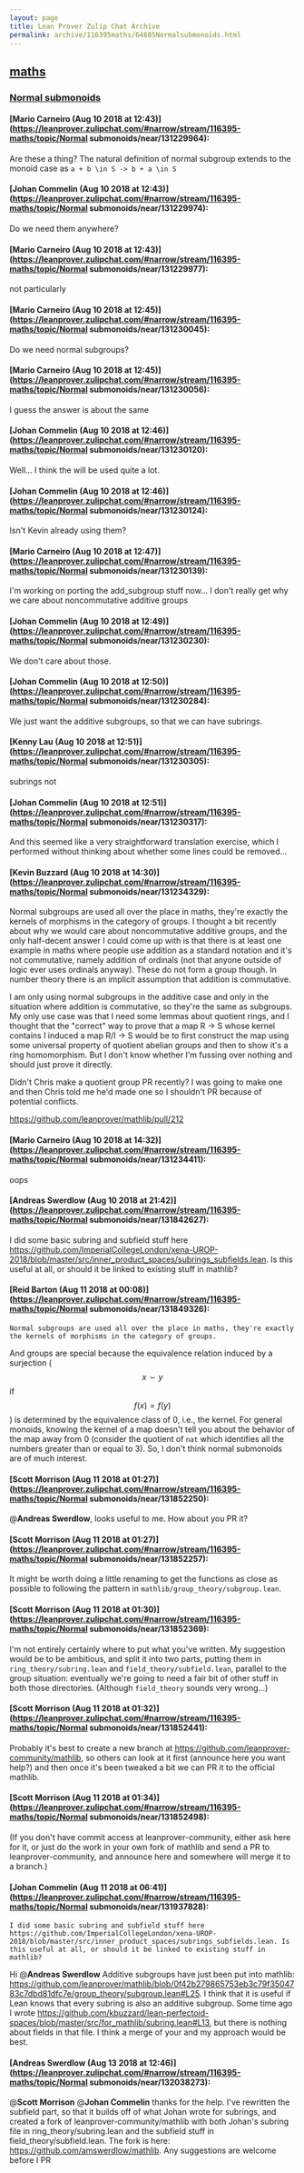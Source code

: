 ```yaml
---
layout: page
title: Lean Prover Zulip Chat Archive 
permalink: archive/116395maths/64685Normalsubmonoids.html
---
```


## [maths](index.html)
### [Normal submonoids](64685Normalsubmonoids.html)

#### [Mario Carneiro (Aug 10 2018 at 12:43)](https://leanprover.zulipchat.com/#narrow/stream/116395-maths/topic/Normal submonoids/near/131229964):
Are these a thing? The natural definition of normal subgroup extends to the monoid case as `a + b \in S -> b + a \in S`

#### [Johan Commelin (Aug 10 2018 at 12:43)](https://leanprover.zulipchat.com/#narrow/stream/116395-maths/topic/Normal submonoids/near/131229974):
Do we need them anywhere?

#### [Mario Carneiro (Aug 10 2018 at 12:43)](https://leanprover.zulipchat.com/#narrow/stream/116395-maths/topic/Normal submonoids/near/131229977):
not particularly

#### [Mario Carneiro (Aug 10 2018 at 12:45)](https://leanprover.zulipchat.com/#narrow/stream/116395-maths/topic/Normal submonoids/near/131230045):
Do we need normal subgroups?

#### [Mario Carneiro (Aug 10 2018 at 12:45)](https://leanprover.zulipchat.com/#narrow/stream/116395-maths/topic/Normal submonoids/near/131230056):
I guess the answer is about the same

#### [Johan Commelin (Aug 10 2018 at 12:46)](https://leanprover.zulipchat.com/#narrow/stream/116395-maths/topic/Normal submonoids/near/131230120):
Well... I think the will be used quite a lot.

#### [Johan Commelin (Aug 10 2018 at 12:46)](https://leanprover.zulipchat.com/#narrow/stream/116395-maths/topic/Normal submonoids/near/131230124):
Isn't Kevin already using them?

#### [Mario Carneiro (Aug 10 2018 at 12:47)](https://leanprover.zulipchat.com/#narrow/stream/116395-maths/topic/Normal submonoids/near/131230139):
I'm working on porting the add_subgroup stuff now... I don't really get why we care about noncommutative additive groups

#### [Johan Commelin (Aug 10 2018 at 12:49)](https://leanprover.zulipchat.com/#narrow/stream/116395-maths/topic/Normal submonoids/near/131230230):
We don't care about those.

#### [Johan Commelin (Aug 10 2018 at 12:50)](https://leanprover.zulipchat.com/#narrow/stream/116395-maths/topic/Normal submonoids/near/131230284):
We just want the additive subgroups, so that we can have subrings.

#### [Kenny Lau (Aug 10 2018 at 12:51)](https://leanprover.zulipchat.com/#narrow/stream/116395-maths/topic/Normal submonoids/near/131230305):
subrings not

#### [Johan Commelin (Aug 10 2018 at 12:51)](https://leanprover.zulipchat.com/#narrow/stream/116395-maths/topic/Normal submonoids/near/131230317):
And this seemed like a very straightforward translation exercise, which I performed without thinking about whether some lines could be removed...

#### [Kevin Buzzard (Aug 10 2018 at 14:30)](https://leanprover.zulipchat.com/#narrow/stream/116395-maths/topic/Normal submonoids/near/131234329):
Normal subgroups are used all over the place in maths, they're exactly the kernels of morphisms in the category of groups. I thought a bit recently about why we would care about noncommutative additive groups, and the only half-decent answer I could come up with is that there is at least one example in maths where people use addition as a standard notation and it's not commutative, namely addition of ordinals (not that anyone outside of logic ever uses ordinals anyway). These do not form a group though. In number theory there is an implicit assumption that addition is commutative.

I am only using normal subgroups in the additive case and only in the situation where addition is commutative, so they're the same as subgroups. My only use case was that I need some lemmas about quotient rings, and I thought that the "correct" way to prove that a map R -> S whose kernel contains I induced a map R/I -> S would be to first construct the map using some universal property of quotient abelian groups and then to show it's a ring homomorphism. But I don't know whether I'm fussing over nothing and should just prove it directly. 

Didn't Chris make a quotient group PR recently? I was going to make one and then Chris told me he'd made one so I shouldn't PR because of potential conflicts.

https://github.com/leanprover/mathlib/pull/212

#### [Mario Carneiro (Aug 10 2018 at 14:32)](https://leanprover.zulipchat.com/#narrow/stream/116395-maths/topic/Normal submonoids/near/131234411):
oops

#### [Andreas Swerdlow (Aug 10 2018 at 21:42)](https://leanprover.zulipchat.com/#narrow/stream/116395-maths/topic/Normal submonoids/near/131842627):
I did some basic subring and subfield stuff here https://github.com/ImperialCollegeLondon/xena-UROP-2018/blob/master/src/inner_product_spaces/subrings_subfields.lean. Is this useful at all, or should it be linked to existing stuff in mathlib?

#### [Reid Barton (Aug 11 2018 at 00:08)](https://leanprover.zulipchat.com/#narrow/stream/116395-maths/topic/Normal submonoids/near/131849326):
```quote
Normal subgroups are used all over the place in maths, they're exactly the kernels of morphisms in the category of groups.
```
And groups are special because the equivalence relation induced by a surjection ($$x \sim y$$ if $$f(x) = f(y)$$) is determined by the equivalence class of 0, i.e., the kernel. For general monoids, knowing the kernel of a map doesn't tell you about the behavior of the map away from 0 (consider the quotient of `nat` which identifies all the numbers greater than or equal to 3).
So, I don't think normal submonoids are of much interest.

#### [Scott Morrison (Aug 11 2018 at 01:27)](https://leanprover.zulipchat.com/#narrow/stream/116395-maths/topic/Normal submonoids/near/131852250):
@**Andreas Swerdlow**, looks useful to me. How about you PR it?

#### [Scott Morrison (Aug 11 2018 at 01:27)](https://leanprover.zulipchat.com/#narrow/stream/116395-maths/topic/Normal submonoids/near/131852257):
It might be worth doing a little renaming to get the functions as close as possible to following the pattern in `mathlib/group_theory/subgroup.lean`.

#### [Scott Morrison (Aug 11 2018 at 01:30)](https://leanprover.zulipchat.com/#narrow/stream/116395-maths/topic/Normal submonoids/near/131852369):
I'm not entirely certainly where to put what you've written. My suggestion would be to be ambitious, and split it into two parts, putting them in `ring_theory/subring.lean` and `field_theory/subfield.lean`, parallel to the group situation: eventually we're going to need a fair bit of other stuff in both those directories. (Although `field_theory` sounds very wrong...)

#### [Scott Morrison (Aug 11 2018 at 01:32)](https://leanprover.zulipchat.com/#narrow/stream/116395-maths/topic/Normal submonoids/near/131852441):
Probably it's best to create a new branch at <https://github.com/leanprover-community/mathlib>, so others can look at it first (announce here you want help?) and then once it's been tweaked a bit we can PR it to the official mathlib.

#### [Scott Morrison (Aug 11 2018 at 01:34)](https://leanprover.zulipchat.com/#narrow/stream/116395-maths/topic/Normal submonoids/near/131852498):
(If you don't have commit access at leanprover-community, either ask here for it, or just do the work in your own fork of mathlib and send a PR to leanprover-community, and announce here and somewhere will merge it to a branch.)

#### [Johan Commelin (Aug 11 2018 at 06:41)](https://leanprover.zulipchat.com/#narrow/stream/116395-maths/topic/Normal submonoids/near/131937828):
```quote
I did some basic subring and subfield stuff here https://github.com/ImperialCollegeLondon/xena-UROP-2018/blob/master/src/inner_product_spaces/subrings_subfields.lean. Is this useful at all, or should it be linked to existing stuff in mathlib?
```
Hi @**Andreas Swerdlow** Additive subgroups have just been put into mathlib: https://github.com/leanprover/mathlib/blob/0f42b279865753eb3c79f3504783c7dbd81dfc7e/group_theory/subgroup.lean#L25. I think that it is useful if Lean knows that every subring is also an additive subgroup. Some time ago I wrote https://github.com/kbuzzard/lean-perfectoid-spaces/blob/master/src/for_mathlib/subring.lean#L13, but there is nothing about fields in that file. I think a merge of your and my approach would be best.

#### [Andreas Swerdlow (Aug 13 2018 at 12:46)](https://leanprover.zulipchat.com/#narrow/stream/116395-maths/topic/Normal submonoids/near/132038273):
@**Scott Morrison** @**Johan Commelin**  thanks for the help. I've rewritten the subfield part, so that it builds off of what Johan wrote for subrings, and created a fork of leanprover-community/mathlib with both Johan's subring file in ring_theory/subring.lean and the subfield stuff in field_theory/subfield.lean. The fork is here: https://github.com/amswerdlow/mathlib. Any suggestions are welcome before I PR

